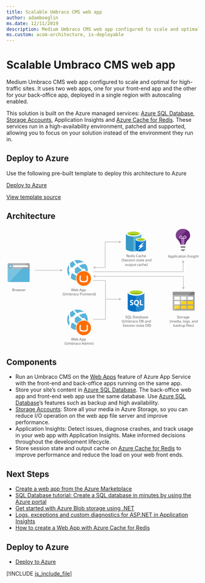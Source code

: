 ```yaml
---
title: Scalable Umbraco CMS web app
author: adamboeglin
ms.date: 12/11/2019
description: Medium Umbraco CMS web app configured to scale and optimal for high-traffic sites. It uses two web apps, one for your front-end app and the other for your back-office app, deployed in a single region with autoscaling enabled.
ms.custom: acom-architecture, is-deployable
---
```

# Scalable Umbraco CMS web app

Medium Umbraco CMS web app configured to scale and optimal for high-traffic sites. It uses two web apps, one for your front-end app and the other for your back-office app, deployed in a single region with autoscaling enabled.

This solution is built on the Azure managed services: [Azure SQL Database](/en-us/services/sql-database/), [Storage Accounts](/en-us/services/storage/), Application Insights and [Azure Cache for Redis](/en-us/services/cache/). These services run in a high-availability environment, patched and supported, allowing you to focus on your solution instead of the environment they run in.


## Deploy to Azure

Use the following pre-built template to deploy this architecture to Azure

[Deploy to Azure](https://portal.azure.com/#create/Microsoft.Template/uri/https%3A%2F%2Fraw.githubusercontent.com%2FAzure%2Fazure-quickstart-templates%2Fmaster%2Fumbraco-cms-webapp-redis-cache%2Fazuredeploy.json)

[View template source](/en-us/resources/templates/umbraco-cms-webapp-redis-cache/)


## Architecture

<svg class="architecture-diagram" aria-labelledby="medium-umbraco-web-app" height="403.089" viewbox="0 0 655.575 403.089" width="655.575" xmlns="https://www.w3.org/2000/svg" xmlns:xlink="https://www.w3.org/1999/xlink"><title id="medium-umbraco-web-app">Scalable Umbraco CMS web app</title><desc>Medium Umbraco CMS web app configured to scale and optimal for high-traffic sites. It uses two web apps, one for your front-end app and the other for your back-office app, deployed in a single region with autoscaling enabled.</desc><g><line fill="none" stroke="#B5B5B5" stroke-miterlimit="10" stroke-width="1.643" x1="96.803" x2="185.63" y1="144.728" y2="144.728"></line><polygon fill="#B5B5B5" points="184.432,148.824 191.524,144.728 184.432,140.633"></polygon></g><g><polyline fill="none" points="295.803,149.728 338.381,149.728
            602.803,149.728 602.803,116.556" stroke="#B5B5B5" stroke-miterlimit="10" stroke-width="1.643"></polyline><polygon fill="#B5B5B5" points="606.899,117.754 602.803,110.662 598.708,117.754"></polygon></g><polyline fill="none" points="295.803,179.728 337.947,179.728
        337.947,311.686 295.803,311.686" stroke="#B5B5B5" stroke-miterlimit="10" stroke-width="1.643"></polyline><g><line fill="none" stroke="#B5B5B5" stroke-miterlimit="10" stroke-width="1.643" x1="337.947" x2="385.63" y1="243.207" y2="243.207"></line><polygon fill="#B5B5B5" points="384.432,247.303 391.524,243.207 384.432,239.112"></polygon></g><g><polyline fill="none" points="301.698,135.346 336.803,135.346
            336.803,48.454 385.63,48.454" stroke="#B5B5B5" stroke-miterlimit="10" stroke-width="1.643"></polyline><polygon fill="#B5B5B5" points="302.896,139.442 295.803,135.346 302.896,131.251"></polygon><polygon fill="#B5B5B5" points="384.432,52.55 391.524,48.454 384.432,44.359"></polygon></g><g><polyline fill="none" points="301.698,165.346 603.804,165.346
            603.804,203.824" stroke="#B5B5B5" stroke-miterlimit="10" stroke-width="1.643"></polyline><polygon fill="#B5B5B5" points="302.896,169.442 295.803,165.346 302.896,161.251"></polygon><polygon fill="#B5B5B5" points="599.708,202.625 603.804,209.718 607.899,202.625"></polygon></g><g><g><path d="M4.209,181.653c0,1.662,1.348,3.01,3.01,3.01H76.2c1.662,0,3.01-1.348,3.01-3.01V134.66h-75
                L4.209,181.653z" fill="#59B4D9"></path><path d="M76.2,120.713H7.219c-1.662-0.001-3.009,1.346-3.01,3.008c0,0.001,0,0.002,0,0.003v15.94h75v-15.94
                C79.21,122.062,77.862,120.714,76.2,120.713C76.2,120.713,76.199,120.713,76.2,120.713" fill="#A0A1A2"></path><path d="M7.23,120.713c-1.662,0-3.01,1.348-3.01,3.01
                c0,0,0,0.001,0,0.001v57.93c0.001,1.662,1.348,3.009,3.01,3.01h3.282l59.127-63.951L7.23,120.713z" fill="#FFFFFF" opacity="0.2"></path><rect fill="#FFFFFF" height="5.913" width="50.506" x="23.494" y="127.881"></rect><path d="M21.174,130.737c-0.001,4.041-3.278,7.316-7.319,7.315c-4.041-0.001-7.316-3.278-7.315-7.319
                c0.001-4.04,3.277-7.315,7.317-7.315C17.899,123.419,21.175,126.695,21.174,130.737" fill="#59B4D9"></path><polygon fill="#FFFFFF" points="13.083,131.561 16.402,135.065 14.601,135.065 10.162,130.838 14.584,126.611 16.381,126.611
                13.083,130.094 21.172,130.094 21.172,131.561"></polygon></g><text fill="#5D5D5D" font-family="'Segoe UI'" font-size="12px" transform="matrix(1 0 0 1 19.615 215.904)">Browser</text><rect fill="#FF00FF" fill-opacity="0" height="104.309" width="83.417" y="115.383"></rect></g><g><path d="M567.085,278.8c-0.053,1.521,1.138,2.797,2.659,2.85c0.064,0.002,0.128,0.002,0.191,0h69.3
            c1.521,0.053,2.797-1.138,2.85-2.659c0.002-0.064,0.002-0.128,0-0.191v-49.65h-75L567.085,278.8z" fill="#A0A1A2"></path><path d="M639.235,217.754h-69.3c-1.521-0.053-2.797,1.138-2.85,2.659c-0.002,0.064-0.002,0.128,0,0.191v8.55h75
            V220.6c0.053-1.521-1.138-2.797-2.659-2.85c-0.064-0.002-0.128-0.002-0.191,0" fill="#7A7A7A"></path><rect fill="#FFFFFF" height="11.4" width="18.9" x="595.285" y="234.104"></rect><rect fill="#FCD116" height="11.4" width="18.9" x="595.285" y="249.554"></rect><rect fill="#FCD116" height="11.4" width="18.9" x="617.785" y="249.554"></rect><rect fill="#FFFFFF" height="11.4" width="18.9" x="617.785" y="234.104"></rect><rect fill="#FFFFFF" height="11.4" width="18.9" x="572.785" y="234.104"></rect><rect fill="#FFFFFF" height="11.4" width="18.9" x="572.785" y="249.554"></rect><rect fill="#FCD116" height="11.4" width="18.9" x="572.785" y="264.854"></rect><rect fill="#FCD116" height="11.4" width="18.9" x="595.285" y="264.854"></rect><rect fill="#FCD116" height="11.4" width="18.9" x="617.785" y="264.854"></rect><path d="M569.935,217.754c-1.529,0.104-2.746,1.321-2.85,2.85v58.2
            c0.104,1.529,1.321,2.746,2.85,2.85h3.15l59.4-63.9L569.935,217.754z" fill="#FFFFFF" opacity="0.2"></path></g><text fill="#5D5D5D" font-family="'Segoe UI'" font-size="12px" transform="matrix(1 0 0 1 581.563 308.072)">S</text><text fill="#5D5D5D" font-family="'Segoe UI'" font-size="12px" transform="matrix(1 0 0 1 587.551 308.072)">torage</text><text fill="#5D5D5D" font-family="'Segoe UI'" font-size="12px" transform="matrix(1 0 0 1 556.842 322.472)">(media, logs, and</text><text fill="#5D5D5D" font-family="'Segoe UI'" font-size="12px" transform="matrix(1 0 0 1 568.7371 336.872)">backup files)</text><rect fill="#FF00FF" fill-opacity="0" height="123.885" width="83.417" x="562.876" y="216.399"></rect><g><path d="M626.569,25.962L626.569,25.962v-0.451c0-11.57-9.918-21.187-22.089-21.338
            c-0.3-0.451-7.213,0.15-7.213,0.15l0,0c-10.967,1.353-19.535,10.519-19.535,21.188c0,0.3-1.2,8.715,7.363,15.778
            c3.907,3.456,7.964,12.773,8.565,15.477l0.451,0.9h15.928l0.451-0.9c0.6-2.7,4.809-12.021,8.565-15.327
            C627.621,34.226,626.569,26.262,626.569,25.962z" fill="#68217A"></path><rect fill="#7A7A7A" height="5.109" width="15.928" x="594.412" y="63.077"></rect><polygon fill="#7A7A7A" points="599.371,79.006 605.231,79.006 610.19,73.746 594.412,73.746"></polygon><g opacity="0.65"><path d="M606.283,56.917h-3.005V37.833h-2.555v18.933h-3.005V37.833h-2.555c-3.051-0.046-5.514-2.509-5.56-5.56
                c0.003-3.071,2.494-5.558,5.565-5.555c3.067,0.003,5.552,2.488,5.555,5.555v2.555h2.555v-2.555c0-3.071,2.489-5.56,5.56-5.56
                c3.071,0,5.56,2.489,5.56,5.56s-2.489,5.56-5.56,5.56l0,0h-2.555V56.917z M595.163,29.717
                c-1.399-0.012-2.543,1.112-2.555,2.511c0,0.015,0,0.029,0,0.044c0.041,1.394,1.161,2.514,2.555,2.555h2.555v-2.554
                c-0.092-1.371-1.184-2.463-2.555-2.555V29.717z M608.837,29.717c-1.394,0.041-2.514,1.161-2.555,2.555v2.555h2.555
                c1.394-0.041,2.514-1.161,2.555-2.555c0.012-1.399-1.113-2.542-2.512-2.554c-0.014,0-0.029,0-0.043,0L608.837,29.717z" fill="#FFFFFF"></path></g><g opacity="0.15"><path d="M604.48,4.173c-0.3-0.451-7.213,0.15-7.213,0.15c-10.967,1.353-19.535,10.519-19.535,21.188
                c0,0.3-1.052,7.664,5.86,14.426L616.05,7.479C612.574,5.327,608.568,4.182,604.48,4.173z" fill="#FFFFFF"></path></g></g><text fill="#5D5D5D" font-family="'Segoe UI'" font-size="12px" transform="matrix(1 0 0 1 551.1851 101.317)">Application Insights</text><rect fill="#FF00FF" fill-opacity="0" height="104.309" width="63.9" x="570.785"></rect><g><path d="M407.387,20.243v50.845c0,5.352,11.831,9.577,26.338,9.577V20.243H407.387z" fill="#3999C6"></path><path d="M433.444,80.666h0.423c14.648,0,26.338-4.225,26.338-9.577V20.243h-26.761V80.666z" fill="#59B4D9"></path><path d="M460.2,20.243c0,5.211-11.831,9.577-26.338,9.577s-26.479-4.366-26.479-9.577s11.831-9.577,26.338-9.577
            S460.2,15.032,460.2,20.243" fill="#FFFFFF"></path><path d="M454.852,19.68c0,3.521-9.437,6.338-20.986,6.338s-21.127-2.818-21.127-6.338s9.437-6.338,20.986-6.338
            S454.852,16.159,454.852,19.68" fill="#7FBA00"></path><path d="M450.345,23.482c2.817-1.127,4.366-2.394,4.366-3.8c0-3.521-9.437-6.338-20.986-6.338
            s-20.986,2.817-20.986,6.338c0,1.408,1.69,2.817,4.366,3.8c3.8-1.549,9.859-2.394,16.62-2.394S446.542,22.074,450.345,23.482" fill="#B8D432"></path><path d="M440.908,40.384v33.944c0,3.521,7.887,6.338,17.606,6.338V40.384H440.908z" fill="#0072C6"></path><path d="M458.232,80.666h0.282c9.718,0,17.606-2.817,17.606-6.338V40.384h-17.888V80.666z" fill="#0072C6"></path><path d="M458.232,80.666h0.282c9.718,0,17.606-2.817,17.606-6.338
            V40.384h-17.888V80.666z" fill="#FFFFFF" opacity="0.15"></path><path d="M476.12,40.384c0,3.521-7.887,6.338-17.606,6.338s-17.606-2.817-17.606-6.338s7.887-6.338,17.606-6.338
            S476.12,36.863,476.12,40.384" fill="#FFFFFF"></path><path d="M472.458,39.961c0,2.254-6.338,4.225-13.944,4.225s-13.944-1.831-13.944-4.225
            c0-2.254,6.338-4.225,13.944-4.225S472.458,37.708,472.458,39.961" fill="#7FBA00"></path><path d="M469.5,42.5c1.831-0.7,2.958-1.549,2.958-2.535c0-2.254-6.338-4.225-13.944-4.225
            c-7.746,0-13.944,1.831-13.944,4.225c0,0.986,1.127,1.831,2.958,2.535C454.679,40.246,462.349,40.246,469.5,42.5" fill="#B8D432"></path><polygon fill="#FFFFFF" points="468.091,60.947 448.514,77.144 456.12,64.609 449.5,64.609 469.077,48.553 461.472,60.947"></polygon></g><text fill="#5D5D5D" font-family="'Segoe UI'" font-size="12px" transform="matrix(1 0 0 1 409.109 100.6379)">R</text><text fill="#5D5D5D" font-family="'Segoe UI'" font-size="12px" transform="matrix(1 0 0 1 415.9351 100.6379)">edis Cache</text><text fill="#5D5D5D" font-family="'Segoe UI'" font-size="12px" transform="matrix(1 0 0 1 393.245 115.038)">(Session state and</text><text fill="#5D5D5D" font-family="'Segoe UI'" font-size="12px" transform="matrix(1 0 0 1 404.4241 129.438)">output cache)</text><rect fill="#FF00FF" fill-opacity="0" height="127.483" width="83.417" x="398.903" y="7.177"></rect><g><path d="M413.85,220.829v54.507c0,5.659,12.667,10.247,28.291,10.247v-64.754H413.85z" fill="#0072C6"></path><path d="M441.753,285.582h0.388c15.624,0,28.291-4.586,28.291-10.246v-54.507h-28.679V285.582z" fill="#0072C6"></path><path d="M441.753,285.582h0.388
            c15.624,0,28.291-4.586,28.291-10.246v-54.507h-28.679V285.582z" fill="#FFFFFF" opacity="0.15"></path><path d="M470.432,220.829c0,5.659-12.667,10.246-28.291,10.246s-28.291-4.587-28.291-10.246
            s12.667-10.246,28.291-10.246S470.432,215.17,470.432,220.829" fill="#FFFFFF"></path><path d="M464.648,220.239c0,3.736-10.077,6.761-22.507,6.761s-22.508-3.025-22.508-6.761
            s10.078-6.761,22.508-6.761S464.648,216.504,464.648,220.239" fill="#7FBA00"></path><path d="M459.933,224.371c2.946-1.143,4.717-2.574,4.717-4.128c0-3.736-10.077-6.762-22.508-6.762
            s-22.507,3.026-22.507,6.762c0,1.555,1.771,2.986,4.717,4.128c4.115-1.6,10.545-2.628,17.79-2.628s13.674,1.031,17.792,2.628" fill="#B8D432"></path><path d="M433.156,258.664c0.075,1.536-0.615,3.009-1.843,3.935c-1.499,1.009-3.287,1.499-5.091,1.395
            c-1.599,0.053-3.186-0.29-4.62-1v-3.985c1.298,1.162,2.976,1.81,4.718,1.819c0.678,0.041,1.352-0.134,1.925-0.5
            c0.435-0.297,0.691-0.794,0.679-1.321c-0.001-0.542-0.24-1.057-0.654-1.407c-0.816-0.626-1.71-1.145-2.658-1.544
            c-2.723-1.277-4.084-3.02-4.084-5.229c-0.05-1.494,0.61-2.924,1.781-3.854c1.359-1.022,3.033-1.536,4.731-1.451
            c1.475-0.044,2.945,0.188,4.334,0.685v3.722c-1.207-0.831-2.643-1.266-4.109-1.245c-0.646-0.035-1.287,0.137-1.829,0.491
            c-0.431,0.296-0.684,0.79-0.672,1.313c-0.019,0.518,0.177,1.021,0.542,1.389c0.67,0.554,1.419,1.005,2.222,1.339
            c1.336,0.558,2.548,1.373,3.568,2.4C432.816,256.465,433.194,257.552,433.156,258.664z" fill="#FFFFFF"></path><path d="M452.366,254.631c0.048,1.921-0.449,3.816-1.432,5.466c-0.925,1.52-2.351,2.669-4.033,3.25l5.179,4.794
            h-5.229l-3.7-4.146c-1.515-0.037-2.994-0.47-4.29-1.257c-1.265-0.77-2.288-1.881-2.951-3.206
            c-0.705-1.408-1.062-2.965-1.04-4.539c-0.03-1.717,0.358-3.416,1.13-4.95c0.705-1.401,1.807-2.563,3.168-3.343
            c1.43-0.797,3.045-1.201,4.682-1.17c1.546-0.025,3.071,0.367,4.414,1.134c1.301,0.757,2.352,1.878,3.025,3.224
            C452.026,251.359,452.395,252.986,452.366,254.631z M448.134,254.856c0.084-1.521-0.332-3.027-1.183-4.29
            c-0.75-1.032-1.964-1.623-3.238-1.576c-1.305-0.042-2.551,0.546-3.349,1.58c-1.667,2.544-1.677,5.831-0.026,8.385
            c0.775,1.019,1.994,1.601,3.274,1.562c1.278,0.05,2.504-0.511,3.3-1.512C447.787,257.805,448.219,256.339,448.134,254.856z" fill="#FFFFFF"></path><polygon fill="#FFFFFF" points="465.949,263.683 455.317,263.683 455.317,245.83 459.338,245.83 459.338,260.421
            465.949,260.421"></polygon></g><text fill="#5D5D5D" font-family="'Segoe UI'" font-size="12px" transform="matrix(1 0 0 1 405.353 307.831)">SQL Database</text><text fill="#5D5D5D" font-family="'Segoe UI'" font-size="12px" transform="matrix(1 0 0 1 393.5291 322.231)">(Umbraco DB and </text><text fill="#5D5D5D" font-family="'Segoe UI'" font-size="12px" transform="matrix(1 0 0 1 396.813 336.631)">Session state DB)</text><rect fill="#FF00FF" fill-opacity="0" height="131.445" width="73.217" x="406.425" y="208.84"></rect><g><path d="M263.679,172.85c-15.344,11.751-37.308,8.838-49.058-6.506s-8.838-37.308,6.506-49.058
            s37.308-8.838,49.058,6.506c0.004,0.005,0.008,0.011,0.012,0.016c11.756,15.245,8.927,37.133-6.318,48.889
            C263.813,172.748,263.746,172.799,263.679,172.85" fill="#59B4D9"></path><path d="M257.249,151.2c2.53,3.299,7.252,3.928,10.557,1.406c0.172-0.132,0.305-0.291,0.462-0.433
            c3.373,2.376,5.715,3.944,7.035,4.843c0.365-0.983,0.678-1.984,0.938-3c-1.394-1.037-3.28-2.489-6.006-4.7
            c1.495-3.849-0.413-8.181-4.261-9.676c-2.122-0.824-4.504-0.637-6.471,0.509c-3.564-3.2-7.48-6.863-11.61-10.966
            c12.831-6.9,21.946-5.89,21.946-5.89c-1.5-1.894-3.192-3.629-5.048-5.176c-5.411-0.836-13.817-0.742-23.421,4.367l0,0l0,0
            c-3.2-3.35-6.459-6.95-9.776-10.8c-1.592,0.509-3.142,1.139-4.637,1.886c2.738,4.307,5.906,8.324,9.456,11.991l0,0
            c0.007,0.008,0.015,0.015,0.024,0.024c-3.512,2.478-6.769,5.299-9.722,8.421c-0.406,0.433-0.8,0.868-1.179,1.3
            c-1.921-0.406-3.917-0.27-5.764,0.395c-3.17-6.839-2.915-12.333-2.414-15.165c-1.377,1.421-2.637,2.951-3.769,4.574
            c-1.084,4.736-0.6,9.696,1.379,14.133c-2.892,3.781-2.895,9.03-0.007,12.814c0.244,0.314,0.506,0.615,0.783,0.9
            c-1.16,3.994-1.846,8.111-2.044,12.265c0.332,0.451,0.332,0.815,0.661,1.254c1.721,2.086,3.675,3.968,5.824,5.611
            c-0.329-5.417,0.489-10.842,2.4-15.921c1.665,0.127,3.337-0.144,4.876-0.792c0.9,0.788,1.834,1.585,2.835,2.4
            c3.166,2.514,6.584,4.693,10.2,6.5c-0.418,3.798,2.322,7.215,6.12,7.633c1.792,0.197,3.59-0.313,5.011-1.421
            c0.609-0.476,1.133-1.05,1.551-1.7c4.509,0.981,9.113,1.46,13.728,1.427c0.54,0,3.048-3.41,4.484-5.524
            c-2.148,0.449-8.516,1.324-17.22-1.176c-0.765-3.721-4.401-6.117-8.122-5.352c-0.856,0.176-1.67,0.513-2.4,0.994
            c-3.329-1.818-6.495-3.921-9.461-6.286c-0.659-0.522-1.293-1.044-1.9-1.565c2.02-3.193,2.189-7.219,0.445-10.57
            c0.4-0.4,0.794-0.8,1.219-1.2c2.85-2.69,5.901-5.159,9.127-7.384c-0.115-0.106-0.218-0.218-0.33-0.326
            c0.113,0.1,0.22,0.213,0.335,0.318l0,0c4.369,4.04,9,7.869,13.39,11.291C255.255,145.963,255.554,148.961,257.249,151.2z" fill="#FFFFFF"></path></g><circle cx="263.679" cy="172.707" fill="#FFFFFF" r="27"></circle><text fill="#5D5D5D" font-family="'Segoe UI'" font-size="12px" transform="matrix(1 0 0 1 220.835 215.576)">W</text><text fill="#5D5D5D" font-family="'Segoe UI'" font-size="12px" transform="matrix(1 0 0 1 231.575 215.576)">eb App</text><text fill="#5D5D5D" font-family="'Segoe UI'" font-size="12px" transform="matrix(1 0 0 1 191.904 229.976)">(Umbraco Frontend)</text><path d="M238.679,172.737c0.017-13.807,11.224-24.986,25.031-24.969c13.807,0.017,24.986,11.224,24.969,25.031
        c-0.017,13.795-11.205,24.969-25,24.969c-13.815-0.008-25.008-11.215-25-25.03C238.679,172.738,238.679,172.737,238.679,172.737z
            M263.171,181.298c-1.939,0.055-3.877-0.12-5.775-0.521c-1.401-0.285-2.578-1.231-3.158-2.538
        c-0.675-1.933-0.955-3.982-0.824-6.025c0.01-1.42,0.099-2.838,0.265-4.248c0.164-1.371,0.328-2.504,0.491-3.4l0.172-0.888
        c0.004-0.026,0.006-0.053,0.006-0.08c0-0.247-0.178-0.458-0.421-0.5l-3.231-0.5c-0.026-0.004-0.053-0.006-0.08-0.006
        c-0.236,0-0.441,0.162-0.495,0.391c-0.053,0.207-0.087,0.361-0.184,0.853c-0.186,0.948-0.355,1.873-0.544,3.207
        c-0.199,1.467-0.321,2.944-0.364,4.424c-0.07,1.032-0.07,2.068,0,3.1c-0.029,2.264,0.453,4.505,1.411,6.557
        c0.945,1.704,2.52,2.971,4.387,3.53c2.795,0.815,5.704,1.171,8.613,1.054h0.478c2.909,0.117,5.818-0.239,8.613-1.054
        c1.867-0.559,3.442-1.826,4.387-3.53c0.957-2.052,1.44-4.293,1.411-6.557c0.07-1.032,0.07-2.068,0-3.1
        c-0.043-1.48-0.165-2.957-0.364-4.424c-0.189-1.335-0.357-2.259-0.544-3.207c-0.1-0.492-0.13-0.646-0.183-0.853
        c-0.055-0.231-0.263-0.393-0.5-0.391c-0.027,0-0.054,0.002-0.081,0.006l-3.23,0.5c-0.244,0.042-0.422,0.253-0.422,0.5
        c0,0.027,0.002,0.054,0.006,0.08l0.172,0.888c0.163,0.893,0.327,2.027,0.491,3.4c0.167,1.41,0.255,2.828,0.265,4.248
        c0.131,2.043-0.15,4.092-0.824,6.025c-0.58,1.307-1.757,2.253-3.158,2.538c-1.898,0.401-3.836,0.576-5.775,0.521H263.171z" fill="#FF6E00"></path><rect fill="#FF00FF" fill-opacity="0" height="126.597" width="88.724" x="201.955" y="107.507"></rect><g><path d="M263.679,341.035c-15.344,11.751-37.308,8.838-49.058-6.506c-11.751-15.344-8.838-37.308,6.506-49.058
            s37.308-8.838,49.058,6.506c0.004,0.005,0.008,0.011,0.012,0.016c11.756,15.245,8.927,37.133-6.318,48.889
            C263.813,340.933,263.746,340.984,263.679,341.035" fill="#59B4D9"></path><path d="M257.249,319.39c2.53,3.299,7.252,3.928,10.557,1.406c0.172-0.132,0.305-0.291,0.462-0.433
            c3.373,2.376,5.715,3.944,7.035,4.843c0.365-0.983,0.678-1.984,0.938-3c-1.394-1.037-3.28-2.489-6.006-4.7
            c1.495-3.849-0.413-8.181-4.261-9.676c-2.122-0.824-4.504-0.637-6.471,0.509c-3.564-3.2-7.48-6.863-11.61-10.966
            c12.831-6.9,21.946-5.89,21.946-5.89c-1.5-1.894-3.192-3.629-5.048-5.176c-5.411-0.836-13.817-0.742-23.421,4.367l0,0l0,0
            c-3.2-3.35-6.459-6.95-9.776-10.8c-1.592,0.509-3.142,1.139-4.637,1.886c2.738,4.307,5.906,8.324,9.456,11.991l0,0
            c0.007,0.008,0.015,0.015,0.024,0.024c-3.512,2.478-6.769,5.299-9.722,8.421c-0.406,0.433-0.8,0.868-1.179,1.3
            c-1.921-0.406-3.917-0.27-5.764,0.395c-3.17-6.839-2.915-12.333-2.414-15.165c-1.377,1.421-2.637,2.951-3.769,4.574
            c-1.084,4.736-0.6,9.696,1.379,14.133c-2.892,3.781-2.895,9.03-0.007,12.814c0.244,0.314,0.506,0.615,0.783,0.9
            c-1.16,3.994-1.846,8.111-2.044,12.265c0.332,0.451,0.332,0.815,0.661,1.254c1.721,2.086,3.675,3.968,5.824,5.611
            c-0.329-5.417,0.489-10.842,2.4-15.921c1.665,0.127,3.337-0.144,4.876-0.792c0.9,0.788,1.834,1.585,2.835,2.4
            c3.166,2.514,6.584,4.693,10.2,6.5c-0.418,3.798,2.322,7.215,6.12,7.633c1.792,0.197,3.59-0.313,5.011-1.421
            c0.609-0.476,1.133-1.05,1.551-1.7c4.507,0.98,9.109,1.458,13.722,1.424c0.54,0,3.048-3.41,4.484-5.524
            c-2.148,0.449-8.516,1.324-17.22-1.176c-0.765-3.721-4.401-6.117-8.122-5.352c-0.856,0.176-1.67,0.513-2.4,0.994
            c-3.329-1.818-6.495-3.921-9.461-6.286c-0.659-0.522-1.293-1.044-1.9-1.565c2.02-3.193,2.189-7.219,0.445-10.57
            c0.4-0.4,0.794-0.8,1.219-1.2c2.85-2.69,5.901-5.159,9.127-7.384c-0.115-0.106-0.218-0.218-0.33-0.326
            c0.113,0.1,0.22,0.213,0.335,0.318l0,0c4.369,4.04,9,7.869,13.39,11.291C255.249,314.152,255.551,317.152,257.249,319.39z" fill="#FFFFFF"></path></g><circle cx="263.679" cy="340.892" fill="#FFFFFF" r="27"></circle><text fill="#5D5D5D" font-family="'Segoe UI'" font-size="12px" transform="matrix(1 0 0 1 220.835 383.756)">W</text><text fill="#5D5D5D" font-family="'Segoe UI'" font-size="12px" transform="matrix(1 0 0 1 231.575 383.756)">eb App</text><text fill="#5D5D5D" font-family="'Segoe UI'" font-size="12px" transform="matrix(1 0 0 1 198.511 398.156)">(Umbraco Admin)</text><path d="M238.679,340.86c0.017-13.807,11.224-24.986,25.031-24.969c13.807,0.017,24.986,11.224,24.969,25.031
        c-0.017,13.795-11.205,24.969-25,24.969c-13.815-0.008-25.008-11.215-25-25.03C238.679,340.861,238.679,340.86,238.679,340.86z
            M263.171,349.421c-1.939,0.055-3.877-0.12-5.775-0.521c-1.401-0.285-2.578-1.231-3.158-2.538
        c-0.675-1.933-0.955-3.982-0.824-6.025c0.01-1.42,0.099-2.838,0.265-4.248c0.164-1.371,0.328-2.504,0.491-3.4l0.172-0.888
        c0.004-0.026,0.006-0.053,0.006-0.08c0-0.247-0.178-0.458-0.421-0.5l-3.231-0.5c-0.026-0.004-0.053-0.006-0.08-0.006
        c-0.236,0-0.441,0.162-0.495,0.391c-0.053,0.207-0.087,0.361-0.184,0.853c-0.186,0.948-0.355,1.873-0.544,3.207
        c-0.199,1.467-0.321,2.944-0.364,4.424c-0.07,1.032-0.07,2.068,0,3.1c-0.029,2.264,0.453,4.505,1.411,6.557
        c0.945,1.704,2.52,2.971,4.387,3.53c2.795,0.815,5.704,1.171,8.613,1.054h0.478c2.909,0.117,5.818-0.239,8.613-1.054
        c1.867-0.559,3.442-1.826,4.387-3.53c0.957-2.052,1.44-4.293,1.411-6.557c0.07-1.032,0.07-2.068,0-3.1
        c-0.043-1.48-0.165-2.957-0.364-4.424c-0.189-1.335-0.357-2.259-0.544-3.207c-0.1-0.492-0.13-0.646-0.183-0.853
        c-0.055-0.231-0.263-0.393-0.5-0.391c-0.027,0-0.054,0.002-0.081,0.006l-3.23,0.5c-0.244,0.042-0.422,0.253-0.422,0.5
        c0,0.027,0.002,0.054,0.006,0.08l0.172,0.888c0.163,0.893,0.327,2.027,0.491,3.4c0.167,1.41,0.255,2.828,0.265,4.248
        c0.131,2.043-0.15,4.092-0.824,6.025c-0.58,1.307-1.757,2.253-3.158,2.538c-1.898,0.401-3.836,0.576-5.775,0.521H263.171z" fill="#FF6E00"></path><rect fill="#FF00FF" fill-opacity="0" height="126.597" width="88.724" x="201.955" y="274.299"></rect></svg>

## Components
* Run an Umbraco CMS on the [Web Apps](https://azure.microsoft.com/services/app-service/web/) feature of Azure App Service with the front-end and back-office apps running on the same app.
* Store your site’s content in [Azure SQL Database](https://azure.microsoft.com/services/sql-database/). The back-office web app and front-end web app use the same database. Use [Azure SQL Database](https://azure.microsoft.com/services/sql-database/)’s features such as backup and high availability.
* [Storage Accounts](https://azure.microsoft.com/services/storage/): Store all your media in Azure Storage, so you can reduce I/O operation on the web app file server and improve performance.
* Application Insights: Detect issues, diagnose crashes, and track usage in your web app with Application Insights. Make informed decisions throughout the development lifecycle.
* Store session state and output cache on [Azure Cache for Redis](https://azure.microsoft.com/services/cache/) to improve performance and reduce the load on your web front ends.

## Next Steps
* [Create a web app from the Azure Marketplace](https://docs.microsoft.com/api/Redirect/documentation/articles/app-service-web-create-web-app-from-marketplace/)
* [SQL Database tutorial: Create a SQL database in minutes by using the Azure portal](https://docs.microsoft.com/api/Redirect/documentation/articles/sql-database-get-started/)
* [Get started with Azure Blob storage using .NET](https://docs.microsoft.com/api/Redirect/documentation/articles/storage-dotnet-how-to-use-blobs/)
* [Logs, exceptions and custom diagnostics for ASP.NET in Application Insights](https://docs.microsoft.com/api/Redirect/documentation/articles/app-insights-search-diagnostic-logs/)
* [How to create a Web App with Azure Cache for Redis](https://docs.microsoft.com/api/Redirect/documentation/articles/cache-web-app-howto/)

## Deploy to Azure
* [Deploy to Azure](https://portal.azure.com/#create/Microsoft.Template/uri/https%3A%2F%2Fraw.githubusercontent.com%2FAzure%2Fazure-quickstart-templates%2Fmaster%2Fumbraco-cms-webapp-redis-cache%2Fazuredeploy.json)

[!INCLUDE [js_include_file](../../_js/index.md)]
